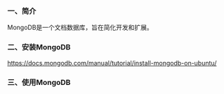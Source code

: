 

### 一、简介

MongoDB是一个文档数据库，旨在简化开发和扩展。





### 二、安装MongoDB

https://docs.mongodb.com/manual/tutorial/install-mongodb-on-ubuntu/





### 三、使用MongoDB

